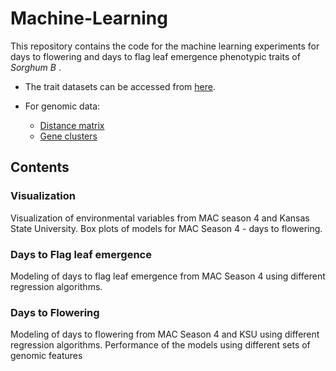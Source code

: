 # Machine-Learning

This repository contains the code for the machine learning experiments for days to flowering and days to flag leaf emergence phenotypic traits of *Sorghum B* . 

* The trait datasets can be accessed from [here](https://github.com/genophenoenvo/terraref-datasets).

* For genomic data:

	* [Distance matrix](https://data.monarchinitiative.org/genophenoenvo/tassel5/distance/all_cultivars_distance.txt)
	* [Gene clusters](https://github.com/genophenoenvo/genomic_data/blob/master/FriendsOfEntropy/cultivar_k30cluster_score.dataframe)
	
## Contents 


### Visualization 

  Visualization of environmental variables from MAC season 4 and Kansas State University.
  Box plots of models for MAC Season 4 - days to flowering.

### Days to Flag leaf emergence

  Modeling of days to flag leaf emergence from MAC Season 4 using different regression algorithms.

### Days to Flowering

   Modeling of days to flowering from MAC Season 4 and KSU using different regression algorithms.
   Performance of the models using different sets of genomic features




